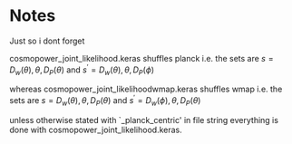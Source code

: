 # Notes

Just so i dont forget

cosmopower_joint_likelihood.keras shuffles planck i.e. the sets are
$s = {D_w(\theta), \theta, D_P(\theta)}$ and $s^\prime = {D_w(\theta), \theta, D_P(\phi)}$ 

whereas cosmopower_joint_likelihoodwmap.keras shuffles wmap i.e. the sets are 
$s = {D_w(\theta), \theta, D_P(\theta)}$ and $s^\prime = {D_w(\phi), \theta, D_P(\theta)}$ 

unless otherwise stated with `_planck_centric' in file string everything is done with cosmopower_joint_likelihood.keras.